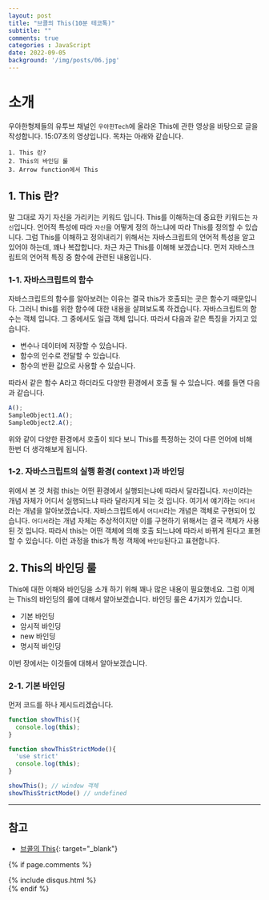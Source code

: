 ```yaml
---
layout: post
title: "브콜의 This(10분 테코톡)"
subtitle: ""
comments: true
categories : JavaScript
date: 2022-09-05
background: '/img/posts/06.jpg'
---
```


# 소개
우아한형제들의 유투브 채널인 `우아한Tech`에 올라온 This에 관한 영상을 바탕으로 글을 작성합니다.
15:07초의 영상입니다.
목차는 아래와 같습니다.
```
1. This 란?
2. This의 바인딩 룰
3. Arrow function에서 This
```

## 1. This 란?
말 그대로 자기 자신을 가리키는 키워드 입니다.
This를 이해하는데 중요한 키워드는 `자신`입니다.
언어적 특성에 따라 `자신`을 어떻게 정의 하느냐에 따라 This를 정의할 수 있습니다.
그럼 This를 이해하고 정의내리기 위해서는 자바스크립트의 언어적 특성을 알고 있어야 하는데, 꽤나 복잡합니다.
차근 차근 This를 이해해 보겠습니다.
먼저 자바스크립트의 언어적 특징 중 함수에 관련된 내용입니다.

### 1-1. 자바스크립트의 함수
자바스크립트의 함수를 알아보려는 이유는 결국 this가 호출되는 곳은 함수기 때문입니다.
그러니 this를 위한 함수에 대한 내용을 살펴보도록 하겠습니다.
자바스크립트의 함수는 객체 입니다.
그 중에서도 일급 객체 입니다.
따라서 다음과 같은 특징을 가지고 있습니다.
- 변수나 데이터에 저장할 수 있습니다.
- 함수의 인수로 전달할 수 있습니다.
- 함수의 반환 값으로 사용할 수 있습니다.

따라서 같은 함수 A라고 하더라도 다양한 환경에서 호출 될 수 있습니다.
예를 들면 다음과 같습니다.
```javascript
A();
SampleObject1.A();
SampleObject2.A();
```
위와 같이 다양한 환경에서 호출이 되다 보니 This를 특정하는 것이 다른 언어에 비해 한번 더 생각해보게 됩니다.

### 1-2. 자바스크립트의 실행 환경( context )과 바인딩
위에서 본 것 처럼 this는 어떤 환경에서 실행되는냐에 따라서 달라집니다.
`자신`이라는 개념 자체가 어디서 실행되느냐 따라 달라지게 되는 것 입니다.
여기서 얘기하는 `어디서` 라는 개념을 알아보겠습니다.
자바스크립트에서 `어디서`라는 개념은 객체로 구현되어 있습니다.
`어디서`라는 개념 자체는 추상적이지만 이를 구현하기 위해서는 결국 객체가 사용된 것 입니다.
따라서 this는 어떤 객체에 의해 호출 되느냐에 따라서 바뀌게 된다고 표현 할 수 있습니다.
이런 과정을 this가 특정 객체에 `바인딩`된다고 표현합니다.

## 2. This의 바인딩 룰
This에 대한 이해와 바인딩을 소개 하기 위해 꽤나 많은 내용이 필요했네요.
그럼 이제는 This의 바인딩의 룰에 대해서 알아보겠습니다.
바인딩 룰은 4가지가 있습니다.
- 기본 바인딩
- 암시적 바인딩
- new 바인딩
- 명시적 바인딩

이번 장에서는 이것들에 대해서 알아보겠습니다.

### 2-1. 기본 바인딩
먼저 코드를 하나 제시드리겠습니다.
```javascript
function showThis(){
  console.log(this);
}

function showThisStrictMode(){
  'use strict'
  console.log(this);
}

showThis(); // window 객체
showThisStrictMode() // undefined
```






---
## 참고
- [브콜의 This](https://m.youtube.com/watch?v=7RiMu2DQrb4){: target="_blank"}


{% if page.comments %}
<div id="post-disqus" class="container">
{% include disqus.html %}
</div>
{% endif %}
